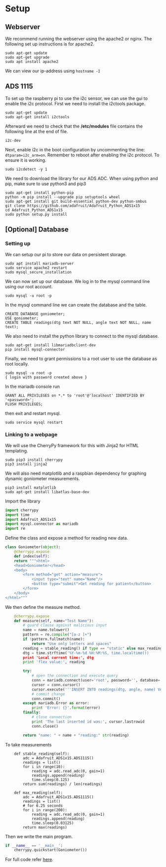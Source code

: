 # Setup
## Webserver
We recommend running the webserver using the apache2 or nginx. The following set up instructions is for apache2.
```
sudo apt-get update
sudo apt-get upgrade
sudo apt install apache2
```

We can view our ip-address using ```hostname -I```

## ADS 1115
To set up the raspberry pi to use the i2c sensor, we can use the gui to enable the i2c protocol.
First we need to install the i2ctools package.
```
sudo apt-get update
sudo apt-get install i2ctools
```
Afterward we need to check that the **/etc/modules** file contains the following line at the end of file.
```
i2c-dev
```
Next, enable i2c in the boot configuration by uncommenting the line: `dtparam=i2c_arm=on`.
Remember to reboot after enabling the i2c protocol. To ensure it is working.
```
sudo i2cdetect -y 1
```

We need to download the library for our ADS ADC. When using python and pip, make sure to use python3 and pip3
```
sudo apt-get install python-pip
python -m pip install --upgrade pip setuptools wheel
sudo apt-get install git build-essential python-dev python-smbus
git clone https://github.com/adafruit/Adafruit_Python_ADS1x15
cd Adafruit_Python_ADS1x15
sudo python setup.py install
```

## [Optional] Database
### Setting up
We can setup our pi to store our data on persistent storage.
```
sudo apt install mariadb-server
sudo service apache2 restart
sudo mysql_secure_installation
```

We can now set up our database. We log in to the mysql command line using our root account.
```
sudo mysql -u root -p
```

In the mysql command line we can create the database and the table.
```
CREATE DATABASE goniometer;
USE goniometer;
CREATE TABLE readings(dtg text NOT NULL, angle text NOT NULL, name text);
```

We also need to install the python library to connect to the mysql database.
```
sudo apt-get install libmariadbclient-dev
pip install mysql-connector
```

Finally, we need to grant permissions to a root user to use the database as root locally.
```
sudo mysql -u root -p
{ login with password created above }
```
In the mariadb console run
```
GRANT ALL PRIVILEGES on *.* to 'root'@'localhost' IDENTIFIED BY '<password>';
FLUSH PRIVILEGES;
```
then exit and restart mysql.
```
sudo service mysql restart
```

### Linking to a webpage
We will use the CherryPy framework for this with Jinja2 for HTML templating.
```
sudo pip3 install cherrypy
pip3 install jinja2
```

We will also need matplotlib and a raspbian dependency for graphing dynamic goniometer measurements.
```
pip3 install matplotlib
sudo apt-get install libatlas-base-dev
```

Import the library
```python
import cherrypy
import time
import Adafruit_ADS1x15
import mysql.connector as mariadb
import re
```

Define the class and expose a method for reading new data.
```python
class Goniometer(object):
    @cherrypy.expose
    def index(self):
    return """<html>
    <head>Goniometer</head>
    <body>
        <form method="get" action="measure">
            <input type="text" name="Name"/>
            <button type="submit">Get reading for patient</button>
        </form>
    </body>
</html>"""
```

We then define the measure method.
```python
    @cherrypy.expose
    def measure(self, name="Test Name"):
        # guard clause against malicious input
        name = name.tolower()
        pattern = re.compile("[a-z ]+")
        if !pattern.fullmatch(name):
            return "Use only letters and spaces"
        reading = stable_reading() if type == "static" else max_reading()
        dtg = time.strftime('%Y-%m-%d %H:%M:%S, time.localtime())
        print 'Local current time:', dtg
        print 'flex value:', reading

        try:
            # open the connection and execute query
            conn = mariadb.connect(user='root', password='', database='goniometer')
            cursor = conn.cursor()
            cursor.execute('''INSERT INTO readings(dtg, angle, name) VALUES(%s,%s,%s)''', (dtg,reading,name))
            # commit change
            conn.commit()
        except mariadb.Error as error:
            print 'Error: {}'.format(error)
        finally:
            # close connection
            print 'The last inserted id was:', cursor.lastrowid
            conn.close()

        return "name: " + name + "reading:" str(reading)
```

To take measurements
```
    def stable_reading(self):
        adc = Adafruit_ADS1x15.ADS1115()
        readings = list()
        for i in range(10):
            reading = adc.read_adc(0, gain=1)
            readings.append(reading)
            time.sleep(0.125)
        return sum(readings) / len(readings)

    def max_reading(self):
        adc = Adafruit_ADS1x15.ADS1115()
        readings = list()
        # for 6.25 seconds
        for i in range(200):
            reading = adc.read_adc(0, gain=1)
            readings.append(reading)
            time.sleep(0.03125)
        return max(readings)
```

Then we write the main program.
```python
if __name__ == '__main__':
    cherrypy.quickstart(Goniometer())
```

For full code refer [here](https://github.com/ece4180/ece4180.github.io/blob/master/recorddb.py).
